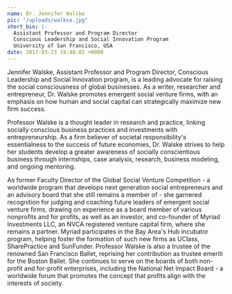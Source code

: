 ```yaml
---
name: Dr. Jennifer Walske
pic: "/uploads/walkse.jpg"
short_bio: |-
  Assistant Professor and Program Director
  Conscious Leadership and Social Innovation Program
  University of San Francisco, USA
date: 2017-03-23 19:48:02 +0000
---
```

Jennifer Walske, Assistant Professor and Program Director, Conscious Leadership and Social Innovation program, is a leading advocate for raising the social consciousness of global businesses. As a writer, researcher and entrepreneur, Dr. Walske promotes emergent social venture firms, with an emphasis on how human and social capital can strategically maximize new firm success.

Professor Walske is a thought leader in research and practice, linking socially conscious business practices and investments with entrepreneurship. As a firm believer of societal responsibility's essentialness to the success of future economies, Dr. Walske strives to help her students develop a greater awareness of socially conscientious business through internships, case analysis, research, business modeling, and ongoing mentoring.

As former Faculty Director of the Global Social Venture Competition - a worldwide program that develops next generation social entrepreneurs and an advisory board that she still remains a member of - she garnered recognition for judging and coaching future leaders of emergent social venture firms, drawing on experience as a board member of various nonprofits and for profits, as well as an investor, and co-founder of Myriad Investments LLC, an NVCA registered venture capital firm, where she remains a partner. Myriad participates in the Bay Area's Hub incubator program, helping foster the formation of such new firms as UClass, SharePractice and SunFunder. Professor Walske is also a trustee of the renowned San Francisco Ballet, reprising her contribution as trustee emeriti for the Boston Ballet. She continues to serve on the boards of both non-profit and for-profit enterprises, including the National Net Impact Board - a worldwide forum that promotes the concept that profits align with the interests of society.

